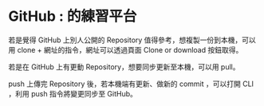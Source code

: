 # GitHub : 的練習平台

若是覺得 GitHub 上別人公開的 Repository 值得參考，想複製一份到本機，可以用 clone + 網址的指令，網址可以透過頁面 Clone or download 按鈕取得。

若是在 GitHub 上有更動 Repository，想要同步更新至本機，可以用 pull。

push 上傳完 Repository 後，若本機端有更新、做新的 commit ，可以打開 CLI ，利用 push 指令將變更同步至 GitHub。
